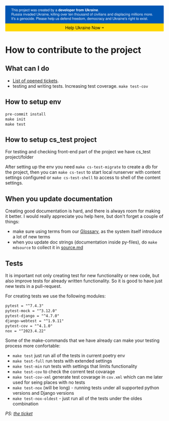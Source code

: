 [![Stand With Ukraine](https://raw.githubusercontent.com/vshymanskyy/StandWithUkraine/main/banner-direct-single.svg)](https://stand-with-ukraine.pp.ua)

# How to contribute to the project

## What can I do

* [List of opened tickets](https://github.com/occipital/django-content-settings/issues).
* testing and writing tests. Increasing test coverage. `make test-cov`

## How to setup env

```
pre-commit install
make init
make test

```

## How to setup cs_test project

For testing and checking front-end part of the project we have cs_test project/folder

After setting up the env you need `make cs-test-migrate` to create a db for the project, then you can `make cs-test` to start local runserver with content settings configured or `make cs-test-shell` to access to shell of the content settings.

## When you update documentation

Creating good documentation is hard, and there is always room for making it better. I would really appreciate you help here, but don't forget a couple of things:

* make sure using terms from our [Glossary](glossary.md), as the system itself introduce a lot of new terms
* when you update doc strings (documentation inside py-files), do `make mdsource` to collect it in [source.md](source.md)

## Tests

It is important not only creating test for new functionality or new code, but also improve tests for already written functionality. So it is good to have just new tests in a pull-request.

For creating tests we use the following modules:

```
pytest = "^7.4.3"
pytest-mock = "^3.12.0"
pytest-django = "^4.7.0"
django-webtest = "^1.9.11"
pytest-cov = "^4.1.0"
nox = "^2023.4.22"
```

Some of the make-commands that we have already can make your testing process more confortable:

* `make test` just run all of the tests in current poetry env
* `make test-full` run tests with extended settings
* `make test-min` run tests with settings that limits functionality
* `make test-cov` to check the corrent test covarage
* `make test-cov-xml` generate test covarage in `cov.xml` which can me later used for seing places with no tests
* `make test-nox` (will be long) - running tests under all supported python versions and Django versions
* `make test-nox-oldest` - just run all of the tests under the oldes combination


_PS: [the ticket](https://github.com/occipital/django-content-settings/issues/5)_